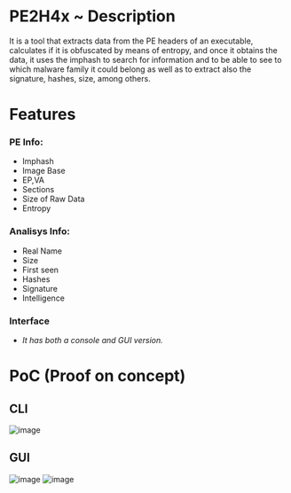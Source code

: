 
                                               
# PE2H4x ~ Description
It is a tool that extracts data from the PE headers of an executable, calculates if it is obfuscated by means of entropy, and once it obtains the data, it uses the imphash to search for information and to be able to see to which malware family it could belong as well as to extract also the signature, hashes, size, among others.

# Features

### PE Info:
- Imphash
- Image Base
- EP,VA
- Sections
- Size of Raw Data
- Entropy

### Analisys Info:
- Real Name
- Size
- First seen
- Hashes
- Signature
- Intelligence

### Interface
- *It has both a console and GUI version.*

# PoC (Proof on concept)

## CLI
![image](https://github.com/0x1v4n/PE2H4x/assets/131263019/c94b5a3b-f4b6-44c1-95c1-8d4233e8476d)

## GUI
![image](https://github.com/0x1v4n/PE2H4x/assets/131263019/87122c11-3679-48a1-b3cb-cdf7d73639f7)
![image](https://github.com/0x1v4n/PE2H4x/assets/131263019/e5f5eeff-bb72-4010-a24f-0de222cd88ff)

